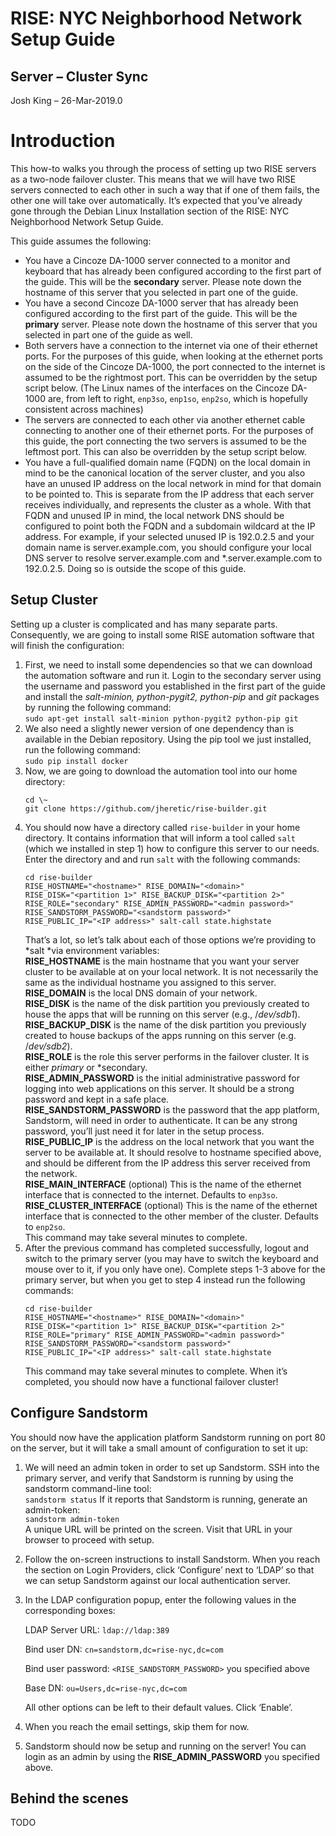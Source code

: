 # RISE: NYC Neighborhood Network Setup Guide

## Server – Cluster Sync

Josh King – 26-Mar-2019.0

# Introduction

This how-to walks you through the process of setting up two RISE servers
as a two-node failover cluster. This means that we will have two RISE
servers connected to each other in such a way that if one of them fails,
the other one will take over automatically. It’s expected that you’ve
already gone through the Debian Linux Installation section of the RISE:
NYC Neighborhood Network Setup Guide. 

This guide assumes the following:

  - You have a Cincoze DA-1000 server connected to a monitor and
    keyboard that has already been configured according to the first
    part of the guide. This will be the **secondary** server. Please
    note down the hostname of this server that you selected in part one
    of the guide.
  - You have a second Cincoze DA-1000 server that has already been
    configured according to the first part of the guide. This will be
    the **primary** server. Please note down the hostname of this server
    that you selected in part one of the guide as well.
  - Both servers have a connection to the internet via one of their
    ethernet ports. For the purposes of this guide, when looking at the
    ethernet ports on the side of the Cincoze DA-1000, the port
    connected to the internet is assumed to be the rightmost port. This
    can be overridden by the setup script below. (The Linux names of the interfaces on the Cincoze DA-1000 are, from left to right, `enp3so`, `enp1so`, `enp2so`, which is hopefully consistent across machines)
  - The servers are connected to each other via another ethernet cable
    connecting to another one of their ethernet ports. For the purposes
    of this guide, the port connecting the two servers is assumed to be
    the leftmost port. This can also be overridden by the setup script
    below.
  - You have a full-qualified domain name (FQDN) on the local domain in
    mind to be the canonical location of the server cluster, and you
    also have an unused IP address on the local network in mind for that
    domain to be pointed to. This is separate from the IP address that
    each server receives individually, and represents the cluster as a
    whole. With that FQDN and unused IP in mind, the local network DNS
    should be configured to point both the FQDN and a subdomain wildcard
    at the IP address. For example, if your selected unused IP is
    192.0.2.5 and your domain name is server.example.com, you should
    configure your local DNS server to resolve server.example.com and
    \*.server.example.com to 192.0.2.5. Doing so is outside the scope of
    this guide.

## Setup Cluster

Setting up a cluster is complicated and has many separate parts.
Consequently, we are going to install some RISE automation software that
will finish the configuration:

1.  First, we need to install some dependencies so that we can download
    the automation software and run it. Login to the secondary server
    using the username and password you established in the first part of
    the guide and install the *salt-minion,* *python-pygit2, python-pip*
    and *git* packages by running the following command:  
    `sudo apt-get install salt-minion python-pygit2 python-pip git`
2.  We also need a slightly newer version of one dependency than is
    available in the Debian repository. Using the pip tool we just
    installed, run the following command:  
    `sudo pip install docker`
3.  Now, we are going to download the automation tool into our home
    directory:
    ```
    cd \~  
    git clone https://github.com/jheretic/rise-builder.git
    ```
4.  You should now have a directory called `rise-builder` in your home
    directory. It contains information that will inform a tool called
    `salt` (which we installed in step 1) how to configure this server
    to our needs. Enter the directory and and run `salt` with the
    following commands:
    ```
    cd rise-builder
    RISE_HOSTNAME="<hostname>" RISE_DOMAIN="<domain>"
    RISE_DISK="<partition 1>" RISE_BACKUP_DISK="<partition 2>"
    RISE_ROLE="secondary" RISE_ADMIN_PASSWORD="<admin password>"
    RISE_SANDSTORM_PASSWORD="<sandstorm password>"
    RISE_PUBLIC_IP="<IP address>" salt-call state.highstate
    ```
    That’s a lot, so let’s talk about each of those options we’re
    providing to *salt *via environment variables:  
    **RISE\_HOSTNAME** is the main hostname that you want your server
    cluster to be available at on your local network. It is not
    necessarily the same as the individual hostname you assigned to this
    server.  
    **RISE\_DOMAIN** is the local DNS domain of your network.  
    **RISE\_DISK** is the name of the disk partition you previously
    created to house the apps that will be running on this server (e.g.,
    /*dev/sdb1*).  
    **RISE\_BACKUP\_DISK** is the name of the disk partition you
    previously created to house backups of the apps running on this
    server (e.g. /*dev/sdb2*).  
    **RISE\_ROLE** is the role this server performs in the failover
    cluster. It is either *primary* or *secondary.  
    **RISE\_ADMIN\_PASSWORD** is the initial administrative password
    for logging into web applications on this server. It should be a
    strong password and kept in a safe place.  
    **RISE\_SANDSTORM\_PASSWORD** is the password that the app platform,
    Sandstorm, will need in order to authenticate. It can be any strong
    password, you’ll just need it for later in the setup process.  
    **RISE\_PUBLIC\_IP** is the address on the local network that you
    want the server to be available at. It should resolve to hostname
    specified above, and should be different from the IP address this
    server received from the network.  
    **RISE\_MAIN\_INTERFACE** (optional) This is the name of the ethernet interface that is connected to the internet. Defaults to `enp3so`.  
    **RISE\_CLUSTER\_INTERFACE** (optional) This is the name of the ethernet interface that is connected to the other member of the cluster. Defaults to `enp2so`.  
    This command may take several minutes to complete.
5.  After the previous command has completed successfully, logout and
    switch to the primary server (you may have to switch the keyboard
    and mouse over to it, if you only have one). Complete steps 1-3
    above for the primary server, but when you get to step 4 instead run
    the following commands:  
    ```
    cd rise-builder  
    RISE_HOSTNAME="<hostname>" RISE_DOMAIN="<domain>"
    RISE_DISK="<partition 1>" RISE_BACKUP_DISK="<partition 2>"
    RISE_ROLE="primary" RISE_ADMIN_PASSWORD="<admin password>"
    RISE_SANDSTORM_PASSWORD="<sandstorm password>"
    RISE_PUBLIC_IP="<IP address>" salt-call state.highstate
    ```
    This command may take several minutes to complete. When it’s
    completed, you should now have a functional failover cluster\!

## Configure Sandstorm

You should now have the application platform Sandstorm running on port
80 on the server, but it will take a small amount of configuration to
set it up:

1.  We will need an admin token in order to set up Sandstorm. SSH into
    the primary server, and verify that Sandstorm is running by using
    the sandstorm command-line tool:  
    `sandstorm status`
    If it reports that Sandstorm is running, generate an admin-token:  
    `sandstorm admin-token`  
    A unique URL will be printed on the screen. Visit that URL in your
    browser to proceed with setup.
2.  Follow the on-screen instructions to install Sandstorm. When you
    reach the section on Login Providers, click ‘Configure’ next to
    ‘LDAP’ so that we can setup Sandstorm against our local
    authentication server.
3.  In the LDAP configuration popup, enter the following values in the
    corresponding boxes:  
    
    LDAP Server URL: `ldap://ldap:389`
    
    Bind user DN: `cn=sandstorm,dc=rise-nyc,dc=com`
    
    Bind user password: `<RISE_SANDSTORM_PASSWORD>` you specified above
    
    Base DN: `ou=Users,dc=rise-nyc,dc=com`
    
    All other options can be left to their default values. Click ‘Enable’.
4.  When you reach the email settings, skip them for now.
5.  Sandstorm should now be setup and running on the server\! You can
    login as an admin by using the **RISE\_ADMIN\_PASSWORD** you specified
    above.

## Behind the scenes

TODO
